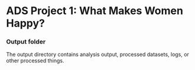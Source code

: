 # ADS Project 1: What Makes Women Happy?
### Output folder

The output directory contains analysis output, processed datasets, logs, or other processed things.

